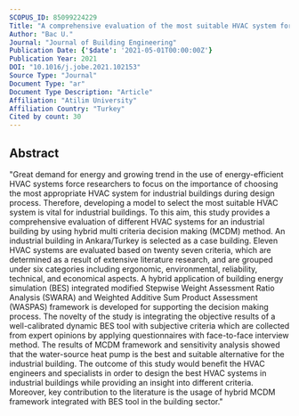 ```yaml
---
SCOPUS_ID: 85099224229
Title: "A comprehensive evaluation of the most suitable HVAC system for an industrial building by using a hybrid building energy simulation and multi criteria decision making framework"
Author: "Bac U."
Journal: "Journal of Building Engineering"
Publication Date: {'$date': '2021-05-01T00:00:00Z'}
Publication Year: 2021
DOI: "10.1016/j.jobe.2021.102153"
Source Type: "Journal"
Document Type: "ar"
Document Type Description: "Article"
Affiliation: "Atilim University"
Affiliation Country: "Turkey"
Cited by count: 30
---
```


## Abstract
"Great demand for energy and growing trend in the use of energy-efficient HVAC systems force researchers to focus on the importance of choosing the most appropriate HVAC system for industrial buildings during design process. Therefore, developing a model to select the most suitable HVAC system is vital for industrial buildings. To this aim, this study provides a comprehensive evaluation of different HVAC systems for an industrial building by using hybrid multi criteria decision making (MCDM) method. An industrial building in Ankara/Turkey is selected as a case building. Eleven HVAC systems are evaluated based on twenty seven criteria, which are determined as a result of extensive literature research, and are grouped under six categories including ergonomic, environmental, reliability, technical, and economical aspects. A hybrid application of building energy simulation (BES) integrated modified Stepwise Weight Assessment Ratio Analysis (SWARA) and Weighted Additive Sum Product Assessment (WASPAS) framework is developed for supporting the decision making process. The novelty of the study is integrating the objective results of a well-calibrated dynamic BES tool with subjective criteria which are collected from expert opinions by applying questionnaires with face-to-face interview method. The results of MCDM framework and sensitivity analysis showed that the water-source heat pump is the best and suitable alternative for the industrial building. The outcome of this study would benefit the HVAC engineers and specialists in order to design the best HVAC systems in industrial buildings while providing an insight into different criteria. Moreover, key contribution to the literature is the usage of hybrid MCDM framework integrated with BES tool in the building sector."
